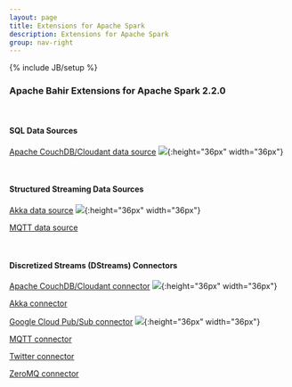 ```yaml
---
layout: page
title: Extensions for Apache Spark
description: Extensions for Apache Spark
group: nav-right
---
```

<!--
{% comment %}
Licensed to the Apache Software Foundation (ASF) under one or more
contributor license agreements.  See the NOTICE file distributed with
this work for additional information regarding copyright ownership.
The ASF licenses this file to you under the Apache License, Version 2.0
(the "License"); you may not use this file except in compliance with
the License.  You may obtain a copy of the License at

http://www.apache.org/licenses/LICENSE-2.0

Unless required by applicable law or agreed to in writing, software
distributed under the License is distributed on an "AS IS" BASIS,
WITHOUT WARRANTIES OR CONDITIONS OF ANY KIND, either express or implied.
See the License for the specific language governing permissions and
limitations under the License.
{% endcomment %}
-->

{% include JB/setup %}

### Apache Bahir Extensions for Apache Spark 2.2.0

<br/>

#### SQL  Data Sources

[Apache CouchDB/Cloudant data source](../spark-sql-cloudant) ![](/assets/themes/apache-clean/img/new-black.png){:height="36px" width="36px"}

<br/>

#### Structured Streaming Data Sources

[Akka data source](../spark-sql-streaming-akka) ![](/assets/themes/apache-clean/img/new-black.png){:height="36px" width="36px"}

[MQTT data source](../spark-sql-streaming-mqtt)

<br/>

#### Discretized Streams (DStreams) Connectors

[Apache CouchDB/Cloudant connector](../spark-sql-cloudant) ![](/assets/themes/apache-clean/img/new-black.png){:height="36px" width="36px"}

[Akka connector](../spark-streaming-akka)

[Google Cloud Pub/Sub connector](../spark-streaming-pubsub) ![](/assets/themes/apache-clean/img/new-black.png){:height="36px" width="36px"}

[MQTT connector](../spark-streaming-mqtt)

[Twitter connector](../spark-streaming-twitter)

[ZeroMQ connector](../spark-streaming-zeromq)
